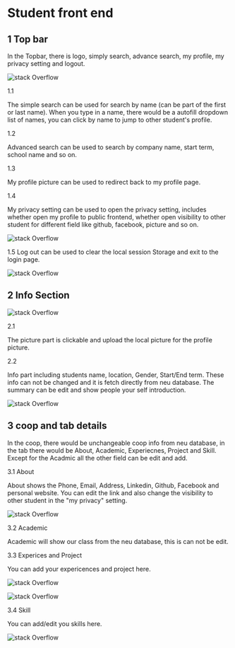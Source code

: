 # Student front end

## 1 Top bar

In the Topbar, there is logo, simply search, advance search, my profile, my privacy setting and logout. 

![stack Overflow](https://github.com/rexue70/profile/blob/master/src/image/md_topbar.jpg)

1.1

The simple search can be used for search by name (can be part of the first or last name). When you type in a name, there would be a autofill dropdown list of names, you can click by name to jump to other student's profile. 

1.2

Advanced search can be used to search by company name, start term, school name and so on. 

1.3

My profile picture can be used to redirect back to my profile page. 

1.4

My privacy setting can be used to open the privacy setting, includes whether open my profile to public frontend, whether open visibility to other student for different field like github, facebook, picture and so on.

![stack Overflow](https://github.com/rexue70/profile/blob/master/src/image/md_privacysetting.jpg)


1.5
Log out can be used to clear the local session Storage and exit to the login page.

![stack Overflow](https://github.com/rexue70/profile/blob/master/src/image/md_logout.jpg)

## 2 Info Section

![stack Overflow](https://github.com/rexue70/profile/blob/master/src/image/md_info.jpg)

2.1

The picture part is clickable and upload the local picture for the profile picture.

2.2 

Info part including students name, location, Gender, Start/End term. These info can not be changed and it is fetch directly from neu database. The summary can be edit and show people your self introduction.

![stack Overflow](https://github.com/rexue70/profile/blob/master/src/image/md_summary.jpg)

## 3 coop and tab details

In the coop, there would be unchangeable coop info from neu database, in the tab there would be About, Academic, Experiecnes, Project and Skill. Except for the Acadmic all the other field can be edit and add.

3.1 About

About shows the Phone, Email, Address, Linkedin, Github, Facebook and personal website. You can edit the link and also change the visibility to other student in the "my privacy" setting.

![stack Overflow](https://github.com/rexue70/profile/blob/master/src/image/md_About.jpg)

3.2 Academic 

Academic will show our class from the neu database, this is can not be edit.

3.3 Experices and Project

You can add your expericences and project here.

![stack Overflow](https://github.com/rexue70/profile/blob/master/src/image/md_Experience.jpg)

![stack Overflow](https://github.com/rexue70/profile/blob/master/src/image/md_addExperiences.jpg)

3.4 Skill

You can add/edit you skills here.

![stack Overflow](https://github.com/rexue70/profile/blob/master/src/image/md_Skill.jpg)







